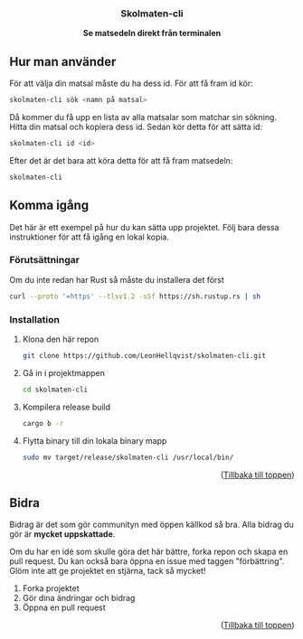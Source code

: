 <div id="top"></div>
<div align="center">

<h3 align="center">Skolmaten-cli</h3>

  <p align="center">
    <b>Se matsedeln direkt från terminalen</b>
  </p>
</div>

<!-- KOMMA IGÅNG -->
## Hur man använder

För att välja din matsal måste du ha dess id. För att få fram id kör:
```sh
skolmaten-cli sök <namn på matsal>
```
Då kommer du få upp en lista av alla matsalar som matchar sin sökning.
Hitta din matsal och kopiera dess id. Sedan kör detta för att sätta id:
```sh
skolmaten-cli id <id>
```
Efter det är det bara att köra detta för att få fram matsedeln:
```sh
skolmaten-cli
```



<!-- KOMMA IGÅNG -->
## Komma igång

Det här är ett exempel på hur du kan sätta upp projektet. Följ bara dessa instruktioner för att få igång en lokal kopia.

### Förutsättningar

Om du inte redan har Rust så måste du installera det först
```sh
curl --proto '=https' --tlsv1.2 -sSf https://sh.rustup.rs | sh
```

### Installation

1. Klona den här repon
   ```sh
   git clone https://github.com/LeonHellqvist/skolmaten-cli.git
   ```
2. Gå in i projektmappen
   ```sh
   cd skolmaten-cli
   ```
3. Kompilera release build
   ```sh
   cargo b -r
   ```
4. Flytta binary till din lokala binary mapp
   ```sh
   sudo mv target/release/skolmaten-cli /usr/local/bin/
   ```

<p align="right">(<a href="#top">Tillbaka till toppen</a>)</p>


<!-- BIDRA -->
## Bidra

Bidrag är det som gör communityn med öppen källkod så bra. Alla bidrag du gör är **mycket uppskattade**.

Om du har en idé som skulle göra det här bättre, forka repon och skapa en pull request. Du kan också bara öppna en issue med taggen "förbättring".
Glöm inte att ge projektet en stjärna, tack så mycket!

1. Forka projektet
2. Gör dina ändringar och bidrag
3. Öppna en pull request

<p align="right">(<a href="#top">Tillbaka till toppen</a>)</p>
